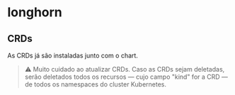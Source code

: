 longhorn
===========

## CRDs

As CRDs já são instaladas junto com o chart.

> :warning: Muito cuidado ao atualizar CRDs. Caso as CRDs sejam deletadas, serão deletados todos os recursos — cujo campo "kind" for a CRD — de todos os namespaces do cluster Kubernetes.
